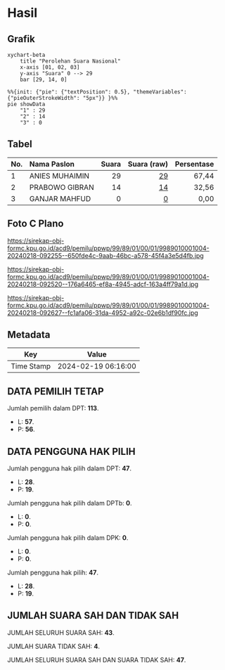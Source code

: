 # Hasil

## Grafik

```mermaid
xychart-beta
    title "Perolehan Suara Nasional"
    x-axis [01, 02, 03]
    y-axis "Suara" 0 --> 29
    bar [29, 14, 0]
```

```mermaid
%%{init: {"pie": {"textPosition": 0.5}, "themeVariables": {"pieOuterStrokeWidth": "5px"}} }%%
pie showData
    "1" : 29
    "2" : 14
    "3" : 0
```

## Tabel

| No. | Nama Paslon    | Suara | Suara (raw) | Persentase |
|:--- |:-------------- | -----:| -----------:| ----------:|
| 1   | ANIES MUHAIMIN | 29    | [29][p-1]   | 67,44      |
| 2   | PRABOWO GIBRAN | 14    | [14][p-2]   | 32,56      |
| 3   | GANJAR MAHFUD  | 0     | [0][p-3]    | 0,00       |


[p-1]: https://github.com/gigit-pemilu/pemilu-2024/blob/main/pilpres/hitung-suara/sub/99-luar-negeri/sub/89-penang-malaysia/sub/01-penang-malaysia/sub/0001-penang-malaysia/sub/004-pos-004/sub/paslon-1.txt
[p-2]: https://github.com/gigit-pemilu/pemilu-2024/blob/main/pilpres/hitung-suara/sub/99-luar-negeri/sub/89-penang-malaysia/sub/01-penang-malaysia/sub/0001-penang-malaysia/sub/004-pos-004/sub/paslon-2.txt
[p-3]: https://github.com/gigit-pemilu/pemilu-2024/blob/main/pilpres/hitung-suara/sub/99-luar-negeri/sub/89-penang-malaysia/sub/01-penang-malaysia/sub/0001-penang-malaysia/sub/004-pos-004/sub/paslon-3.txt

## Foto C Plano

https://sirekap-obj-formc.kpu.go.id/acd9/pemilu/ppwp/99/89/01/00/01/9989010001004-20240218-092255--650fde4c-9aab-46bc-a578-45f4a3e5d4fb.jpg

https://sirekap-obj-formc.kpu.go.id/acd9/pemilu/ppwp/99/89/01/00/01/9989010001004-20240218-092520--176a6465-ef8a-4945-adcf-163a4ff79a1d.jpg

https://sirekap-obj-formc.kpu.go.id/acd9/pemilu/ppwp/99/89/01/00/01/9989010001004-20240218-092627--fc1afa06-31da-4952-a92c-02e6b1df90fc.jpg


## Metadata

| Key        | Value               |
| ---------- | ------------------- |
| Time Stamp | 2024-02-19 06:16:00 |


## DATA PEMILIH TETAP

Jumlah pemilih dalam DPT: **113**.
 * L: **57**.
 * P: **56**.

## DATA PENGGUNA HAK PILIH

Jumlah pengguna hak pilih dalam DPT: **47**.
 * L: **28**.
 * P: **19**.

Jumlah pengguna hak pilih dalam DPTb: **0**.
 * L: **0**.
 * P: **0**.

Jumlah pengguna hak pilih dalam DPK: **0**.
 * L: **0**.
 * P: **0**.

Jumlah pengguna hak pilih: **47**.
 * L: **28**.
 * P: **19**.

## JUMLAH SUARA SAH DAN TIDAK SAH

JUMLAH SELURUH SUARA SAH: **43**.

JUMLAH SUARA TIDAK SAH: **4**.

JUMLAH SELURUH SUARA SAH DAN SUARA TIDAK SAH: **47**.



